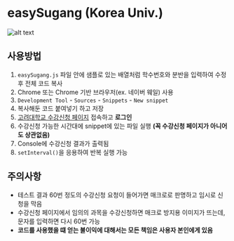 # easySugang (Korea Univ.)
![alt text](https://github.com/woonjangahn/easySugang/blob/master/easySugang_sample.gif?raw=true)

## 사용방법
1. `easySugang.js` 파일 안에 샘플로 있는 배열처럼 학수번호와 분반을 입력하여 수정 후 전체 코드 복사
2. Chrome 또는 Chrome 기반 브라우저(ex. 네이버 웨일) 사용
3. `Development Tool` - `Sources` - `Snippets` - `New snippet`
4. 복사해둔 코드 붙여넣기 하고 저장
5. [고려대학교 수강신청 페이지](http://sugang.korea.ac.kr) 접속하고 **로그인**
6. 수강신청 가능한 시간대에 snippet에 있는 파일 실행 **(꼭 수강신청 페이지가 아니어도 상관없음)**
7. Console에 수강신청 결과가 출력됨
8. `setInterval()`을 응용하여 반복 실행 가능

## 주의사항
- 테스트 결과 60번 정도의 수강신청 요청이 들어가면 매크로로 판명하고 임시로 신청을 막음
- 수강신청 페이지에서 임의의 과목을 수강신청하면 매크로 방지용 이미지가 뜨는데, 문자를 입력하면 다시 60번 가능
- **코드를 사용했을 떄 얻는 불이익에 대해서는 모든 책임은 사용자 본인에게 있음**
